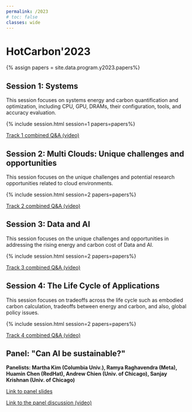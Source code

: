 ```yaml
---
permalink: /2023
# toc: false
classes: wide
---
```


# HotCarbon'2023

<!-- Load all papers -->
{% assign papers = site.data.program.y2023.papers%}

## Session 1: Systems

This session focuses on systems energy and carbon quantification and optimization, including CPU, GPU, DRAMs, their configuration, tools, and accuracy evaluation.

<!-- Papers -->
{% include session.html session=1 papers=papers%}

[Track 1 combined Q&A (video)](https://mediaspace.ucsd.edu/media/HotCarbon%E2%80%9923%3A%20Q%26A%20for%20track%201/1_68ml5055/307441832)

## Session 2: Multi Clouds: Unique challenges and opportunities

This session focuses on the unique challenges and potential research opportunities related to cloud environments.

<!-- Papers -->
{% include session.html session=2 papers=papers%}

[Track 2 combined Q&A (video)](https://mediaspace.ucsd.edu/media/HotCarbon%E2%80%9923%3A%20Q%26A%20for%20track%202/1_7dpx0gs2/307441832)

## Session 3: Data and AI

This session focuses on the unique challenges and opportunities in addressing the rising energy and carbon cost of Data and AI.

<!-- Papers -->
{% include session.html session=2 papers=papers%}

[Track 3 combined Q&A (video)](https://mediaspace.ucsd.edu/media/HotCarbon%E2%80%9923%3A%20Q%26A%20for%20track%203/1_gme84nvn/307441832)

## Session 4: The Life Cycle of Applications

This session focuses on tradeoffs across the life cycle such as embodied carbon calculation, tradeoffs between energy and carbon, and also, global policy issues.

<!-- Papers -->
{% include session.html session=2 papers=papers%}

[Track 4 combined Q&A (video)](https://mediaspace.ucsd.edu/media/HotCarbon%E2%80%9923%3A%20Q%26A%20for%20track%204/1_ekfjz5ep/307441832)

## Panel: "Can AI be sustainable?"

__Panelists: Martha Kim (Columbia Univ.), Ramya Raghavendra (Meta), Huamin Chen (RedHat), Andrew Chien (Univ. of Chicago), Sanjay Krishnan (Univ. of Chicago)__

[Link to panel slides](/2023/pdf/panel.pdf)

[Link to the panel discussion (video)](https://mediaspace.ucsd.edu/media/HotCarbon%E2%80%9923%3A%20Panel%3A%20%E2%80%9CCan%20AI%20be%20sustainable%E2%80%9D/1_ypi4hsme)